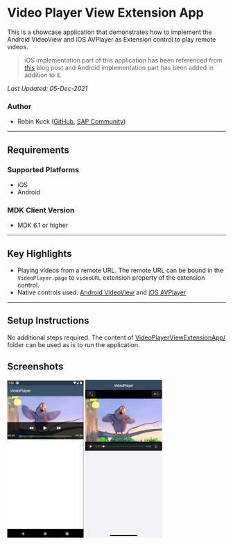 # Video Player View Extension App

This is a showcase application that demonstrates how to implement the Android VideoView and iOS AVPlayer as Extension control to play remote videos.

>iOS implementation part of this application has been referenced from [this](https://blogs.sap.com/2021/04/04/mobile-development-kit-custom-control-videoplayer/) blog post and Android implementation part has been added in addition to it. 

*Last Updated: 05-Dec-2021*

### Author
* Robin Kuck ([GitHub](https://github.com/robinkuck), [SAP Community](https://people.sap.com/kucki99))

***

## Requirements

### Supported Platforms

* iOS
* Android

### MDK Client Version

* MDK 6.1 or higher

***

## Key Highlights

* Playing videos from a remote URL. The remote URL can be bound in the `VideoPlayer.page` to `videoURL` extension property of the extension control.
* Native controls used: [Android VideoView](https://developer.android.com/reference/android/widget/VideoView) and [iOS AVPlayer](https://developer.apple.com/documentation/avfoundation/avplayer)

***

## Setup Instructions

No additional steps required. The content of [VideoPlayerViewExtensionApp/](VideoPlayerViewExtensionApp/) folder can be used as is to run the application.

## Screenshots

<img src="Screenshots/android.png" width="35%"> <img src="Screenshots/ios.png" width="35%">
